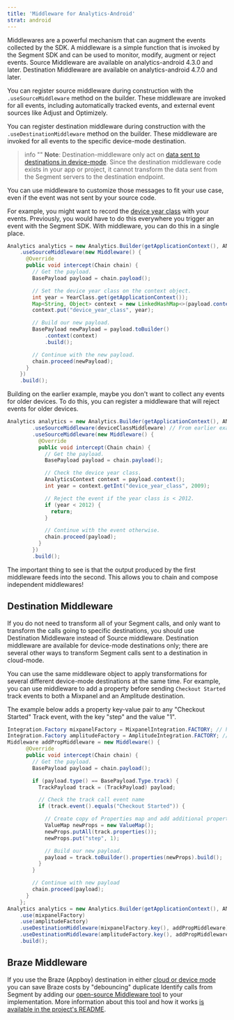 ```yaml
---
title: 'Middleware for Analytics-Android'
strat: android
---
```


Middlewares are a powerful mechanism that can augment the events collected by the SDK. A middleware is a simple function that is invoked by the Segment SDK and can be used to monitor, modify, augment or reject events. Source Middleware are available on analytics-android 4.3.0 and later. Destination Middleware are available on analytics-android 4.7.0 and later.

You can register source middleware during construction with the `.useSourceMiddleware` method on the builder. These middleware are invoked for all events, including automatically tracked events, and external event sources like Adjust and Optimizely.

You can register destination middleware during construction with the `.useDestinationMiddleware` method on the builder. These middleware are invoked for all events to the specific device-mode destination.

> info ""
> **Note**: Destination-middleware only act on [data sent to destinations in device-mode](/docs/connections/destinations#connection-modes). Since the destination middleware code exists in your app or project, it cannot transform the data sent from the Segment servers to the destination endpoint.

You can use middleware to customize those messages to fit your use case, even if the event was not sent by your source code.

For example, you might want to record the [device year class](https://github.com/facebook/device-year-class) with your events. Previously, you would have to do this everywhere you trigger an event with the Segment SDK. With middleware, you can do this in a single place.

```java
Analytics analytics = new Analytics.Builder(getApplicationContext(), ANALYTICS_WRITE_KEY)
    .useSourceMiddleware(new Middleware() {
      @Override
      public void intercept(Chain chain) {
        // Get the payload.
        BasePayload payload = chain.payload();

        // Set the device year class on the context object.
        int year = YearClass.get(getApplicationContext());
        Map<String, Object> context = new LinkedHashMap<>(payload.context());
        context.put("device_year_class", year);

        // Build our new payload.
        BasePayload newPayload = payload.toBuilder()
            .context(context)
            .build();

        // Continue with the new payload.
        chain.proceed(newPayload);
      }
    })
    .build();
```

Building on the earlier example, maybe you don't want to collect any events for older devices. To do this, you can register a middleware that will reject events for older devices.

```java
Analytics analytics = new Analytics.Builder(getApplicationContext(), ANALYTICS_WRITE_KEY)
        .useSourceMiddleware(deviceClassMiddleware) // From earlier example.
        .useSourceMiddleware(new Middleware() {
          @Override
          public void intercept(Chain chain) {
            // Get the payload.
            BasePayload payload = chain.payload();

            // Check the device year class.
            AnalyticsContext context = payload.context();
            int year = context.getInt("device_year_class", 2009);

            // Reject the event if the year class is < 2012.
            if (year < 2012) {
              return;
            }

            // Continue with the event otherwise.
            chain.proceed(payload);
          }
        })
        .build();
```

The important thing to see is that the output produced by the first middleware feeds into the second. This allows you to chain and compose independent middlewares!

## Destination Middleware

If you do not need to transform all of your Segment calls, and only want to transform the calls going to specific destinations, you should use Destination Middleware instead of Source middleware. Destination middleware are available for device-mode destinations only; there are several other ways to transform Segment calls sent to a destination in cloud-mode.

You can use the same middleware object to apply transformations for several different device-mode destinations at the same time. For example, you can use middleware to add a property before sending `Checkout Started` track events to both a Mixpanel and an Amplitude destination.

The example below adds a property key-value pair to any "Checkout Started" Track event, with the key "step" and the value "1".

```java
Integration.Factory mixpanelFactory = MixpanelIntegration.FACTORY; // https://github.com/segment-integrations/analytics-android-integration-mixpanel
Integration.Factory amplitudeFactory = AmplitudeIntegration.FACTORY; // https://github.com/segment-integrations/analytics-android-integration-amplitude
Middleware addPropMiddleware = new Middleware() {
      @Override
      public void intercept(Chain chain) {
        // Get the payload.
        BasePayload payload = chain.payload();

        if (payload.type() == BasePayload.Type.track) {
          TrackPayload track = (TrackPayload) payload;

          // Check the track call event name
          if (track.event().equals("Checkout Started")) {

            // Create copy of Properties map and add additional property
            ValueMap newProps = new ValueMap();
            newProps.putAll(track.properties());
            newProps.put("step", 1);

            // Build our new payload.
            payload = track.toBuilder().properties(newProps).build();
          }
        }

        // Continue with new payload
        chain.proceed(payload);
      }
    };
Analytics analytics = new Analytics.Builder(getApplicationContext(), ANALYTICS_WRITE_KEY)
    .use(mixpanelFactory)
    .use(amplitudeFactory)
    .useDestinationMiddleware(mixpanelFactory.key(), addPropMiddleware)
    .useDestinationMiddleware(amplitudeFactory.key(), addPropMiddleware)
    .build();
```

## Braze Middleware

If you use the Braze (Appboy) destination in either [cloud or device mode](/docs/connections/destinations/#connection-modes) you can save Braze costs by "debouncing" duplicate Identify calls from Segment by adding our [open-source Middleware tool](https://github.com/segmentio/segment-braze-mobile-middleware) to your implementation. More information about this tool and how it works [is available in the project's README](https://github.com/segmentio/segment-braze-mobile-middleware/blob/master/README.md#how-does-this-work).
